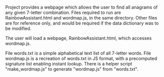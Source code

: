 Project provides a webpage which allows the user to find all anagrams of any given 7-letter combination.
Files required to run are RainbowAssistant.html and wordmap.js, in the same directory.
Other files are for reference only, and would be required if the data dictionary was to be modified.

The user will load a webpage, RainbowAssistant.html, which accesses wordmap.js.

File words.txt is a simple alphabetical text list of all 7-letter words.
File wordmap.js is a recreation of words.txt in JS format, with a precomputed signature list enabling instant lookup.
There is a helper script "make_wordmap.js" to generate "wordmap.js" from "words.txt".
